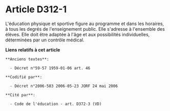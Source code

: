 # Article D312-1

L'éducation physique et sportive figure au programme et dans les horaires, à tous les degrés de l'enseignement public. Elle
s'adresse à l'ensemble des élèves. Elle doit être adaptée à l'âge et aux possibilités individuelles, déterminées par un
contrôle médical.

**Liens relatifs à cet article**

	**Anciens textes**:

	  - Décret n°59-57 1959-01-06 art. 46

	**Codifié par**:

	  - Décret n°2006-583 2006-05-23 JORF 24 mai 2006

	**Cité par**:

	  - Code de l'éducation - art. D372-3 (VD)
